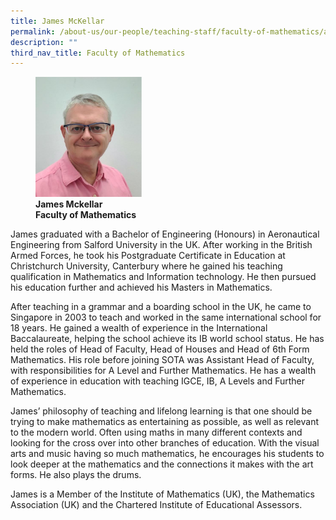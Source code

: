 ```yaml
---
title: James McKellar
permalink: /about-us/our-people/teaching-staff/faculty-of-mathematics/andrew-mckellar/
description: ""
third_nav_title: Faculty of Mathematics
---
```

<figure>
<img style="width:40%" src="/images/maths_full_james-mckellar-02.jpg">
<figcaption> <strong>James Mckellar<br>
Faculty of Mathematics</strong>
</figcaption>
</figure>

James graduated with a Bachelor of Engineering (Honours) in Aeronautical Engineering from Salford University in the UK. After working in the British Armed Forces, he took his Postgraduate Certificate in Education at Christchurch University, Canterbury where he gained his teaching qualification in Mathematics and Information technology. He then pursued his education further and achieved his Masters in Mathematics.

  

After teaching in a grammar and a boarding school in the UK, he came to Singapore in 2003 to teach and worked in the same international school for 18 years. He gained a wealth of experience in the International Baccalaureate, helping the school achieve its IB world school status. He has held the roles of Head of Faculty, Head of Houses and Head of 6th Form Mathematics. His role before joining SOTA was Assistant Head of Faculty, with responsibilities for A Level and Further Mathematics. He has a wealth of experience in education with teaching IGCE, IB, A Levels and Further Mathematics.

James’ philosophy of teaching and lifelong learning is that one should be trying to make mathematics as entertaining as possible, as well as relevant to the modern world. Often using maths in many different contexts and looking for the cross over into other branches of education. With the visual arts and music having so much mathematics, he encourages his students to look deeper at the mathematics and the connections it makes with the art forms. He also plays the drums.  
  
James is a Member of the Institute of Mathematics (UK), the Mathematics Association (UK) and the Chartered Institute of Educational Assessors.